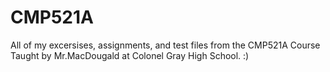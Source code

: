 # CMP521A
 All of my excersises, assignments, and test files from the CMP521A Course Taught by Mr.MacDougald at Colonel Gray High School.
:)
